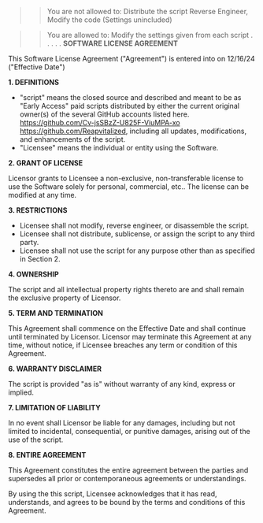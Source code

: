 
> > You are not allowed to:
> > Distribute the script
> > Reverse Engineer, Modify the code (Settings unincluded)

> > You are allowed to:
> > Modify the settings given from each script
.
.
.
.
.
**SOFTWARE LICENSE AGREEMENT**

This Software License Agreement ("Agreement") is entered into on 12/16/24 ("Effective Date")

**1. DEFINITIONS**

* "script" means the closed source and described and meant to be as "Early Access" paid scripts distributed by either the current original owner(s) of the several GitHub accounts listed here.
https://github.com/Cv-jsSBzZ-U825F-ViuMPA-xo
https://github.com/Reapvitalized,
including all updates, modifications, and enhancements of the script.
* "Licensee" means the individual or entity using the Software.

**2. GRANT OF LICENSE**

Licensor grants to Licensee a non-exclusive, non-transferable license to use the Software solely for personal, commercial, etc..
The license can be modified at any time.

**3. RESTRICTIONS**

* Licensee shall not modify, reverse engineer, or disassemble the script.
* Licensee shall not distribute, sublicense, or assign the script to any third party.
* Licensee shall not use the script for any purpose other than as specified in Section 2.

**4. OWNERSHIP**

The script and all intellectual property rights thereto are and shall remain the exclusive property of Licensor.

**5. TERM AND TERMINATION**

This Agreement shall commence on the Effective Date and shall continue until terminated by Licensor. Licensor may terminate this Agreement at any time, without notice, if Licensee breaches any term or condition of this Agreement.

**6. WARRANTY DISCLAIMER**

The script is provided "as is" without warranty of any kind, express or implied.

**7. LIMITATION OF LIABILITY**

In no event shall Licensor be liable for any damages, including but not limited to incidental, consequential, or punitive damages, arising out of the use of the script.

**8. ENTIRE AGREEMENT**

This Agreement constitutes the entire agreement between the parties and supersedes all prior or contemporaneous agreements or understandings.

By using the this script, Licensee acknowledges that it has read, understands, and agrees to be bound by the terms and conditions of this Agreement.
